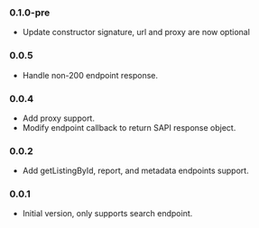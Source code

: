 ### 0.1.0-pre
* Update constructor signature, url and proxy are now optional

### 0.0.5
* Handle non-200 endpoint response.

### 0.0.4
* Add proxy support.
* Modify endpoint callback to return SAPI response object.

### 0.0.2
* Add getListingById, report, and metadata endpoints support.

### 0.0.1
* Initial version, only supports search endpoint.
